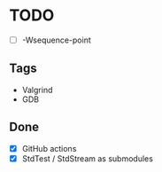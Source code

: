# TODO

- [ ] -Wsequence-point

## Tags

- Valgrind
- GDB

## Done

- [x] GitHub actions
- [x] StdTest / StdStream as submodules
